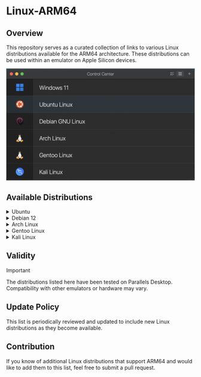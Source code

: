 # Linux-ARM64

## Overview
This repository serves as a curated collection of links to various Linux distributions available for the ARM64 architecture. These distributions can be used within an emulator on Apple Silicon devices.

![Just a sample Screenshot](https://raw.githubusercontent.com/AliShahabzadeh/Linux-ARM64/main/src/Screenshots/Header.png)

## Available Distributions

<details>
  <summary>Ubuntu</summary>
  </br><p><b>Links:</b></p>
  <a href="https://ubuntu.com/download/server/arm" target="_blank">Ubuntu Server</a></br>
  </br><p><b>   Notes:</b></p>
  - To install Ubuntu Desktop, you must first install Ubuntu Server and then manually add the Ubuntu Desktop modules.
</details>

<details>
  <summary>Debian 12</summary>
  </br><p><b>Links:</b></p>
  <a href="https://cdimage.debian.org/debian-cd/current/arm64/iso-cd/" target="_blank">Debian 12 - Net Install</a></br>
  <a href="https://cdimage.debian.org/debian-cd/current/arm64/iso-dvd/" target="_blank">Debian 12 - DVD</a></br>
  </br><p><b>Notes:</b></p>
  - When using the Net Install .iso file, the network driver may not be recognized in Parallels Desktop.</br>
  - To prevent this issue, it is recommended to use the DVD .iso file instead.
</details>

<details>
  <summary>Arch Linux</summary>
  </br><p><b>Links:</b></p>
  <a href="https://release.archboot.com/aarch64/latest/iso/" target="_blank">ArchBoot</a></br>
  </br><p><b>Notes:</b></p>
  - Installation is performed using ArchBoot.</br>
  - ArchBoot does not support `archinstall`
</details>

<details>
  <summary>Gentoo Linux</summary>
  </br><p><b>Links:</b></p>
  <a href="https://www.gentoo.org/downloads/" target="_blank">Gentoo</a></br>
</details>

<details>
  <summary>Kali Linux</summary>
  </br><p><b>Links:</b></p>
  <a href="https://www.kali.org" target="_blank">Kali Linux</a></br>
</details>

## Validity
> [!IMPORTANT]
> The distributions listed here have been tested on Parallels Desktop. Compatibility with other emulators or hardware may vary.

## Update Policy
This list is periodically reviewed and updated to include new Linux distributions as they become available.

## Contribution
If you know of additional Linux distributions that support ARM64 and would like to add them to this list, feel free to submit a pull request.
